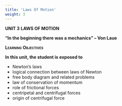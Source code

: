 ```yaml
---
title: 'Laws Of Motion'
weight: 3
---
```


**UNIT 3**
**LAWS OF MOTION**


**“In the beginning there was a mechanics” – Von Laue**


**<span class="smallcaps">Learning Objectives</span>**

**In this unit, the student is exposed to**
- Newton’s laws
- logical connection between laws of Newton
- free body diagram and related problems
- law of conservation of momentum
- role of frictional forces
- centripetal and centrifugal forces
- origin of centrifugal force